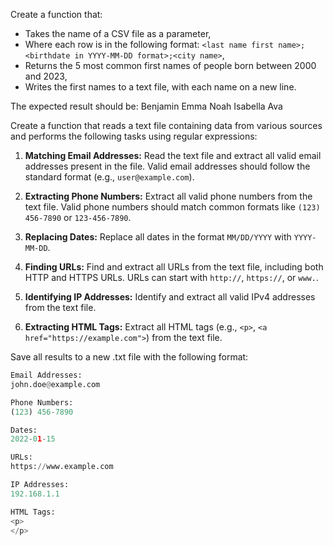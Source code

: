 Create a function that:

- Takes the name of a CSV file as a parameter,
- Where each row is in the following format: `<last name first name>;<birthdate in YYYY-MM-DD format>;<city name>`,
- Returns the 5 most common first names of people born between 2000 and 2023,
- Writes the first names to a text file, with each name on a new line.

The expected result should be:
  Benjamin
  Emma
  Noah
  Isabella
  Ava

Create a function that reads a text file containing data from various sources and performs the following tasks using regular expressions:

1. **Matching Email Addresses:** Read the text file and extract all valid email addresses present in the file. Valid email addresses should follow the standard format (e.g., `user@example.com`).

2. **Extracting Phone Numbers:** Extract all valid phone numbers from the text file. Valid phone numbers should match common formats like `(123) 456-7890` or `123-456-7890`.

3. **Replacing Dates:** Replace all dates in the format `MM/DD/YYYY` with `YYYY-MM-DD`.

4. **Finding URLs:** Find and extract all URLs from the text file, including both HTTP and HTTPS URLs. URLs can start with `http://`, `https://`, or `www.`.

5. **Identifying IP Addresses:** Identify and extract all valid IPv4 addresses from the text file.

6. **Extracting HTML Tags:** Extract all HTML tags (e.g., `<p>`, `<a href="https://example.com">`) from the text file.

Save all results to a new .txt file with the following format:
```python
Email Addresses:
john.doe@example.com

Phone Numbers:
(123) 456-7890

Dates:
2022-01-15

URLs:
https://www.example.com

IP Addresses:
192.168.1.1

HTML Tags:
<p>
</p>
```





